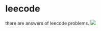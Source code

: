 # leecode
there are answers of leecode problems.
![](https://img.shields.io/badge/Leecode-2-green.svg)
